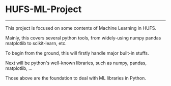 # HUFS-ML-Project
---

This project is focused on some contents of Machine Learning in HUFS.

Mainly, this covers several python tools, 
from widely-using numpy pandas matplotlib to scikit-learn, etc.

To begin from the ground, this will firstly handle major built-in stuffs.

Next will be python's well-known libraries, such as numpy, pandas, matplotlib, ...

Those above are the foundation to deal with ML libraries in Python.
